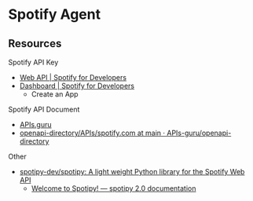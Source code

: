 # Spotify Agent

## Resources

Spotify API Key

- [Web API | Spotify for Developers](https://developer.spotify.com/documentation/web-api)
- [Dashboard | Spotify for Developers](https://developer.spotify.com/dashboard)
  - Create an App

Spotify API Document

- [APIs.guru](https://apis.guru/?q=spotify)
- [openapi-directory/APIs/spotify.com at main · APIs-guru/openapi-directory](https://github.com/APIs-guru/openapi-directory/tree/main/APIs/spotify.com)

Other

- [spotipy-dev/spotipy: A light weight Python library for the Spotify Web API](https://github.com/spotipy-dev/spotipy)
  - [Welcome to Spotipy! — spotipy 2.0 documentation](https://spotipy.readthedocs.io/en/2.22.1/)
